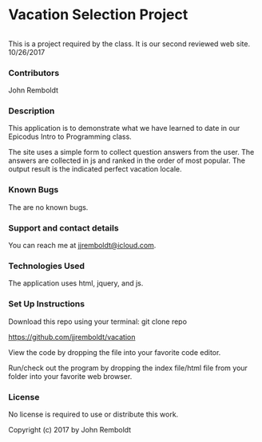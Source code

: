 # Vacation Selection Project

######

This is a project required by the class.  It is our second reviewed web site.  10/26/2017

### Contributors

John Remboldt

### Description

This application is to demonstrate what we have learned to date in our Epicodus Intro to Programming class.

The site uses a simple form to collect question answers from the user.  The answers are collected in js and ranked in
the order of most popular.  The output result is the indicated perfect vacation locale.

### Known Bugs

The are no known bugs.

### Support and contact details

You can reach me at jjremboldt@icloud.com.

### Technologies Used

The application uses html, jquery, and js.

### Set Up Instructions

Download this repo using your terminal:  git clone repo

https://github.com/jjremboldt/vacation

View the code by dropping the file into your favorite code editor.

Run/check out the program by dropping the index file/html file from your folder into your favorite web browser.

### License

No license is required to use or distribute this work.

Copyright (c) 2017 by John Remboldt
